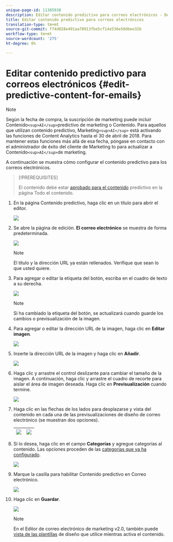 ```yaml
---
unique-page-id: 11385938
description: Editar contenido predictivo para correos electrónicos - Documentos de marketing - Documentación del producto
title: Editar contenido predictivo para correos electrónicos
translation-type: tm+mt
source-git-commit: f74d028e491aa70913fbe5cf14e536e50dbee32b
workflow-type: tm+mt
source-wordcount: '275'
ht-degree: 0%

---
```



# Editar contenido predictivo para correos electrónicos {#edit-predictive-content-for-emails}

>[!NOTE]
>
>Según la fecha de compra, la suscripción de marketing puede incluir Contenido`<sup>AI</sup>`predictivo de marketing o Contenido. Para aquellos que utilizan contenido predictivo, Marketing`<sup>AI</sup>` está activando las funciones de Content Analytics hasta el 30 de abril de 2018. Para mantener estas funciones más allá de esa fecha, póngase en contacto con el administrador de éxito del cliente de Marketing to para actualizar a Contenido`<sup>AI</sup>`de marketing.

A continuación se muestra cómo configurar el contenido predictivo para los correos electrónicos.

>[!PREREQUISITES]
>
>El contenido debe estar [aprobado para el contenido](/help/marketo/product-docs/predictive-content/working-with-all-content/approve-a-title-for-predictive-content.md) predictivo en la página Todo el contenido.

1. En la página Contenido predictivo, haga clic en un título para abrir el editor.

   ![](assets/image2017-10-3-9-3a30-3a25.png)

1. Se abre la página de edición. **El correo electrónico** se muestra de forma predeterminada.

   ![](assets/image2017-10-3-9-3a31-3a18.png)

   >[!NOTE]
   >
   >El título y la dirección URL ya están rellenados. Verifique que sean lo que usted quiere.

1. Para agregar o editar la etiqueta del botón, escriba en el cuadro de texto a su derecha.

   ![](assets/image2017-10-3-9-3a32-3a18.png)

   >[!NOTE]
   >
   >Si ha cambiado la etiqueta del botón, se actualizará cuando guarde los cambios o previsualización de la imagen.

1. Para agregar o editar la dirección URL de la imagen, haga clic en **Editar imagen**.

   ![](assets/image2017-10-3-9-3a33-3a11.png)

1. Inserte la dirección URL de la imagen y haga clic en **Añadir**.

   ![](assets/five.png)

1. Haga clic y arrastre el control deslizante para cambiar el tamaño de la imagen. A continuación, haga clic y arrastre el cuadro de recorte para aislar el área de imagen deseada. Haga clic en **Previsualización** cuando termine.

   ![](assets/six.png)

1. Haga clic en las flechas de los lados para desplazarse y vista del contenido en cada una de las previsualizaciones de diseño de correo electrónico (se muestran dos opciones).

   | ![](assets/sevena.png) | ![](assets/sevenb.png) |
   |---|---|

1. Si lo desea, haga clic en el campo **Categorías** y agregue categorías al contenido. Las opciones proceden de las [categorías que ya ha configurado](/help/marketo/product-docs/predictive-content/getting-started/set-up-categories.md).

   ![](assets/eight.png)

1. Marque la casilla para habilitar Contenido predictivo en Correo electrónico.

   ![](assets/nine.png)

1. Haga clic en **Guardar**.

   ![](assets/save.png)

   >[!NOTE]
   >
   >En el Editor de correo electrónico de marketing v2.0, también puede [vista de las plantillas](/help/marketo/product-docs/predictive-content/enabling-predictive-content/enable-predictive-content-in-emails.md) de diseño que utilice mientras activa el contenido.
